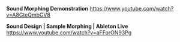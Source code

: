 
**Sound Morphing Demonstration**  https://www.youtube.com/watch?v=A8GteQmbGV8

**Sound Design | Sample Morphing | Ableton Live**  https://www.youtube.com/watch?v=aFForON93Pg
